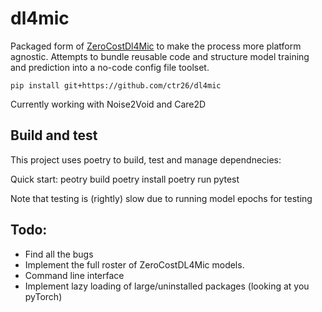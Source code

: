 # dl4mic

Packaged form of [ZeroCostDl4Mic](https://github.com/HenriquesLab/ZeroCostDL4Mic) to make the process more platform agnostic.
Attempts to bundle reusable code and structure model training and prediction into a no-code config file toolset.


    pip install git+https://github.com/ctr26/dl4mic


Currently working with Noise2Void and Care2D

## Build and test

This project uses poetry to build, test and manage dependnecies:

Quick start:
    peotry build
    poetry install
    poetry run pytest

Note that testing is (rightly) slow due to running model epochs for testing

## Todo:

- Find all the bugs
- Implement the full roster of ZeroCostDL4Mic models.
- Command line interface
- Implement lazy loading of large/uninstalled packages (looking at you pyTorch)
